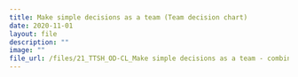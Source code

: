 ```yaml
---
title: Make simple decisions as a team (Team decision chart)
date: 2020-11-01
layout: file
description: ""
image: ""
file_url: /files/21_TTSH_OD-CL_Make simple decisions as a team - combine.pdf
---
```

